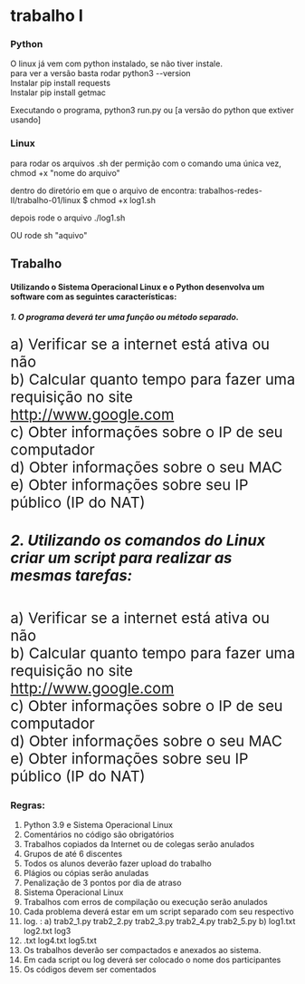 # trabalho I
### Python
O linux já vem com python instalado, se não tiver instale. <br/>
para ver a versão basta rodar python3 --version <br/>
Instalar pip install requests <br />
Instalar pip install getmac <br />

Executando o programa, python3 run.py ou [a versão do python que extiver usando] <br/>


### Linux
para rodar os arquivos .sh der permição com o comando uma única vez, chmod +x "nome do arquivo" <br />

dentro do diretório em que o arquivo de encontra: trabalhos-redes-II/trabalho-01/linux $ chmod +x log1.sh <br />

depois rode o arquivo ./log1.sh <br />

OU rode sh "aquivo" <br />

## Trabalho
#### Utilizando o Sistema Operacional Linux e o Python desenvolva um software com as seguintes características:

##### 1. O programa deverá ter uma função ou método separado.
<div style = "font-size: 26px;">
a) Verificar se a internet está ativa ou não <br />
b) Calcular quanto tempo para fazer uma requisição no site <a href="http://www.google.com"> http://www.google.com </a> <br />
c) Obter informações sobre o IP de seu computador <br />
d) Obter informações sobre o seu MAC <br />
e) Obter informações sobre seu IP público (IP do NAT) <br />

##### 2. Utilizando os comandos do Linux criar um script para realizar as mesmas tarefas:
a) Verificar se a internet está ativa ou não <br />
b) Calcular quanto tempo para fazer uma requisição no site <a href="http://www.google.com"> http://www.google.com </a> <br />
c) Obter informações sobre o IP de seu computador <br />
d) Obter informações sobre o seu MAC <br />
e) Obter informações sobre seu IP público (IP do NAT) <br />

</div>

### Regras:
<ol>
<li>Python 3.9 e Sistema Operacional Linux </li>
<li>Comentários no código são obrigatórios</li>
<li>Trabalhos copiados da Internet ou de colegas serão anulados</li>
<li>Grupos de até 6 discentes</li>
<li>Todos os alunos deverão fazer upload do trabalho</li>
<li>Plágios ou cópias serão anuladas</li>
<li>Penalização de 3 pontos por dia de atraso</li>
<li>Sistema Operacional Linux</li>
<li>Trabalhos com erros de compilação ou execução serão anulados</li>
<li>Cada problema deverá estar em um script separado com seu respectivo</li>
<li>log. : a) trab2_1.py trab2_2.py trab2_3.py trab2_4.py trab2_5.py b) log1.txt log2.txt log3</li>
<li>.txt log4.txt log5.txt</li>
<li>Os trabalhos deverão ser compactados e anexados ao sistema.</li>
<li>Em cada script ou log deverá ser colocado o nome dos participantes</li>
<li>Os códigos devem ser comentados</li>